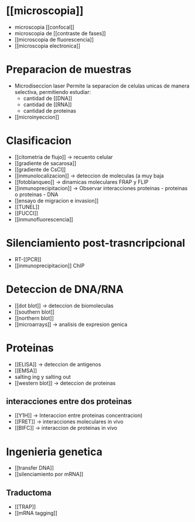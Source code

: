 # [[microscopia]]

- microscopia [[confocal]]
- microscopia de [[contraste de fases]]
- [[microscopia de fluorescencia]]
- [[microscopia electronica]]

# Preparacion de muestras

- Microdiseccion laser
  Permite la separacion de celulas unicas de manera selectiva, permitiendo estudiar:
  - cantidad de [[DNA]]
  - cantidad de [[RNA]]
  - cantidad de proteinas
- [[microinyeccion]]

# Clasificacion

- [[citometria de flujo]] → recuento celular
- [[gradiente de sacarosa]]
- [[gradiente de CsCl]]
- [[inmunolocalizacion]] → deteccion de moleculas (a muy baja
- [[fotoblanqueo]] → dinamicas moleculares FRAP y FLIP
- [[inmunoprecipitacion]] → Observar interacciones proteinas - proteinas o proteinas - DNA
- [[ensayo de migracion e invasion]]
- [[TUNEL]]
- [[FUCCI]]
- [[inmunofluorescencia]]

# Silenciamiento post-trasncripcional

- RT-[[PCR]]
- [[inmunoprecipitacion]] ChIP

# Deteccion de DNA/RNA

- [[dot blot]] → deteccion de biomoleculas
- [[southern blot]]
- [[northern blot]]
- [[microarrays]] → analisis de expresion genica

# Proteinas

- [[ELISA]] → deteccion de antigenos
- [[EMSA]]
- salting ing y salting out
- [[western blot]] → deteccion de proteinas

## interacciones entre dos proteinas

- [[Y1H]] → Interaccion entre proteinas
concentracion)
- [[FRET]] → interacciones moleculares in vivo
- [[BIFC]] → interaccion de proteinas in vivo

# Ingenieria genetica

- [[transfer DNA]]
- [[silenciamiento por mRNA]]

## Traductoma

- [[TRAP]]
- [[mRNA tagging]]
